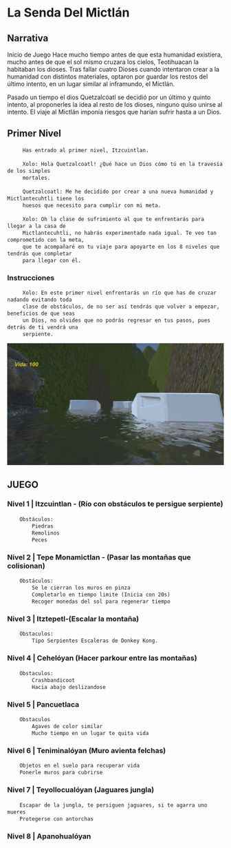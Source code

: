 # La Senda Del Mictlán
## Narrativa
Inicio de Juego
Hace mucho tiempo antes de que esta humanidad existiera, mucho antes de que el sol mismo cruzara los cielos, Teotihuacan la habitaban los dioses. Tras fallar cuatro Dioses cuando intentaron crear a la humanidad con distintos materiales,  optaron por guardar los restos del último intento, en un lugar similar al inframundo, el Mictlán.  

Pasado un tiempo el dios Quetzalcóatl se decidió por un último y quinto intento, al proponerles la idea al resto de los dioses, ninguno quiso unirse al intento. El viaje al Mictlán imponía riesgos que harían sufrir hasta a un Dios.

## Primer Nivel
             
	     Has entrado al primer nivel, Itzcuintlan. 
	     
	     Xolo: Hola Quetzalcoatl! ¿Qué hace un Dios cómo tú en la travesía de los simples
	     mortales.
	     
	     Quetzalcoatl: Me he decidido por crear a una nueva humanidad y Mictlantecuhtli tiene los
	     huesos que necesito para cumplir con mi meta.
	     
	     Xolo: Oh la clase de sufrimiento al que te enfrentarás para llegar a la casa de
	     Mictlantecuhtli, no habrás experimentado nada igual. Te veo tan comprometido con la meta,
	     que te acompañaré en tu viaje para apoyarte en los 8 niveles que tendrás que completar 
	     para llegar con él.  
	     
  ### Instrucciones
	     
	     Xolo: En este primer nivel enfrentarás un río que has de cruzar nadando evitando toda
	     clase de obstáculos, de no ser así tendrás que volver a empezar, beneficios de que seas
	     un Dios, no olvides que no podrás regresar en tus pasos, pues detrás de ti vendrá una
	     serpiente.
  
  ![alt text](https://github.com/ArmandoDLaRosa/LaSendaDelMictl-n/blob/main/unknown.png)

        
## JUEGO
  ### Nivel 1 | Itzcuintlan - (Río con obstáculos te persigue serpiente)
		Obstáculos: 
			Piedras
			Remolinos
			Peces



  ### Nivel 2 | Tepe Monamictlan - (Pasar las montañas que colisionan)
		Obstáculos:
			Se le cierran los muros en pinza
			Completarlo en tiempo limite (Inicia con 20s)
			Recoger monedas del sol para regenerar tiempo

  ### Nivel 3 | Itztepetl-(Escalar la montaña)
		Obstaculos:
			Tipo Serpientes Escaleras de Donkey Kong.

  ### Nivel 4 | Cehelóyan (Hacer parkour entre las montañas)
		Obstaculos:
			Crashbandicoot
			Hacia abajo deslizandose

  ### Nivel 5 | Pancuetlaca
		Obstaculos
			Agaves de color similar
			Mucho tiempo en un lugar te quita vida

  ### Nivel 6 | Teniminalóyan (Muro avienta felchas)
		Objetos en el suelo para recuperar vida
		Ponerle muros para cubrirse

  ### Nivel 7 | Teyollocualóyan (Jaguares jungla)
		Escapar de la jungla, te persiguen jaguares, si te agarra uno mueres
		Protegerse con antorchas 

  ### Nivel 8 | Apanohualóyan 
